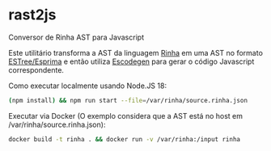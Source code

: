 # rast2js

Conversor de Rinha AST para Javascript

Este utilitário transforma a AST da linguagem [Rinha](https://github.com/aripiprazole/rinha-de-compiler/blob/main/SPECS.md) em 
uma AST no formato [ESTree/Esprima](https://github.com/estree/estree) e então utiliza [Escodegen](https://github.com/estools/escodegen) para gerar o 
código Javascript correspondente.   

Como executar localmente usando Node.JS 18:

```bash
(npm install) && npm run start --file=/var/rinha/source.rinha.json
```


Executar via Docker (O exemplo considera que a AST está no host em /var/rinha/source.rinha.json):

```bash
docker build -t rinha . && docker run -v /var/rinha:/input rinha 
```








